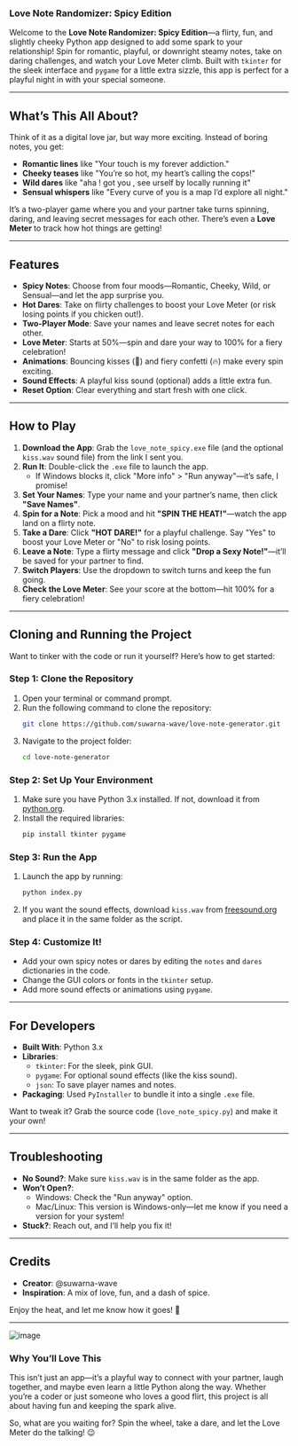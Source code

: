 ### **Love Note Randomizer: Spicy Edition**  

Welcome to the **Love Note Randomizer: Spicy Edition**—a flirty, fun, and slightly cheeky Python app designed to add some spark to your relationship! Spin for romantic, playful, or downright steamy notes, take on daring challenges, and watch your Love Meter climb. Built with `tkinter` for the sleek interface and `pygame` for a little extra sizzle, this app is perfect for a playful night in with your special someone.  

---

## **What’s This All About?**  

Think of it as a digital love jar, but way more exciting. Instead of boring notes, you get:  
- **Romantic lines** like "Your touch is my forever addiction."  
- **Cheeky teases** like "You’re so hot, my heart’s calling the cops!"  
- **Wild dares** like "aha ! got you , see urself by locally running it"  
- **Sensual whispers** like "Every curve of you is a map I’d explore all night."  

It’s a two-player game where you and your partner take turns spinning, daring, and leaving secret messages for each other. There’s even a **Love Meter** to track how hot things are getting!  

---

## **Features**  

- **Spicy Notes**: Choose from four moods—Romantic, Cheeky, Wild, or Sensual—and let the app surprise you.  
- **Hot Dares**: Take on flirty challenges to boost your Love Meter (or risk losing points if you chicken out!).  
- **Two-Player Mode**: Save your names and leave secret notes for each other.  
- **Love Meter**: Starts at 50%—spin and dare your way to 100% for a fiery celebration!  
- **Animations**: Bouncing kisses (💋) and fiery confetti (🔥) make every spin exciting.  
- **Sound Effects**: A playful kiss sound (optional) adds a little extra fun.  
- **Reset Option**: Clear everything and start fresh with one click.  

---

## **How to Play**  

1. **Download the App**: Grab the `love_note_spicy.exe` file (and the optional `kiss.wav` sound file) from the link I sent you.  
2. **Run It**: Double-click the `.exe` file to launch the app.  
   - If Windows blocks it, click "More info" > "Run anyway"—it’s safe, I promise!  
3. **Set Your Names**: Type your name and your partner’s name, then click **"Save Names"**.  
4. **Spin for a Note**: Pick a mood and hit **"SPIN THE HEAT!"**—watch the app land on a flirty note.  
5. **Take a Dare**: Click **"HOT DARE!"** for a playful challenge. Say "Yes" to boost your Love Meter or "No" to risk losing points.  
6. **Leave a Note**: Type a flirty message and click **"Drop a Sexy Note!"**—it’ll be saved for your partner to find.  
7. **Switch Players**: Use the dropdown to switch turns and keep the fun going.  
8. **Check the Love Meter**: See your score at the bottom—hit 100% for a fiery celebration!  

---

## **Cloning and Running the Project**  

Want to tinker with the code or run it yourself? Here’s how to get started:  

### **Step 1: Clone the Repository**  
1. Open your terminal or command prompt.  
2. Run the following command to clone the repository:  
   ```bash  
   git clone https://github.com/suwarna-wave/love-note-generator.git  
   ```  
3. Navigate to the project folder:  
   ```bash  
   cd love-note-generator  
   ```  

### **Step 2: Set Up Your Environment**  
1. Make sure you have Python 3.x installed. If not, download it from [python.org](https://www.python.org/).  
2. Install the required libraries:  
   ```bash  
   pip install tkinter pygame  
   ```  

### **Step 3: Run the App**  
1. Launch the app by running:  
   ```bash  
   python index.py  
   ```  
2. If you want the sound effects, download `kiss.wav` from [freesound.org](https://freesound.org) and place it in the same folder as the script.  

### **Step 4: Customize It!**  
- Add your own spicy notes or dares by editing the `notes` and `dares` dictionaries in the code.  
- Change the GUI colors or fonts in the `tkinter` setup.  
- Add more sound effects or animations using `pygame`.  

---

## **For Developers**  

- **Built With**: Python 3.x  
- **Libraries**:  
  - `tkinter`: For the sleek, pink GUI.  
  - `pygame`: For optional sound effects (like the kiss sound).  
  - `json`: To save player names and notes.  
- **Packaging**: Used `PyInstaller` to bundle it into a single `.exe` file.  

Want to tweak it? Grab the source code (`love_note_spicy.py`) and make it your own!  

---

## **Troubleshooting**  

- **No Sound?**: Make sure `kiss.wav` is in the same folder as the app.  
- **Won’t Open?**:  
  - Windows: Check the "Run anyway" option.  
  - Mac/Linux: This version is Windows-only—let me know if you need a version for your system!  
- **Stuck?**: Reach out, and I’ll help you fix it!  

---

## **Credits**  

- **Creator**: @suwarna-wave  
- **Inspiration**: A mix of love, fun, and a dash of spice.  

Enjoy the heat, and let me know how it goes! 💋  

---
![image](https://github.com/user-attachments/assets/5b4348fd-c8f5-446d-8683-b3d83270668d)

### **Why You’ll Love This**  
This isn’t just an app—it’s a playful way to connect with your partner, laugh together, and maybe even learn a little Python along the way. Whether you’re a coder or just someone who loves a good flirt, this project is all about having fun and keeping the spark alive.  

So, what are you waiting for? Spin the wheel, take a dare, and let the Love Meter do the talking! 😉
